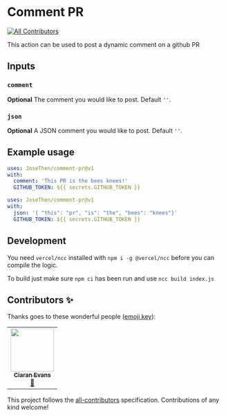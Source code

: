 # Comment PR
<!-- ALL-CONTRIBUTORS-BADGE:START - Do not remove or modify this section -->
[![All Contributors](https://img.shields.io/badge/all_contributors-1-orange.svg?style=flat-square)](#contributors-)
<!-- ALL-CONTRIBUTORS-BADGE:END -->

This action can be used to post a dynamic comment on a github PR

## Inputs

### `comment`

**Optional** The comment you would like to post. Default `''`.

### `json`

**Optional** A JSON comment you would like to post. Default `''`.

## Example usage

```yaml
uses: JoseThen/comment-pr@v1
with:
  comment: 'This PR is the bees knees!'
  GITHUB_TOKEN: ${{ secrets.GITHUB_TOKEN }}
```

```yaml
uses: JoseThen/comment-pr@v1
with:
  json: '{ "this": "pr", "is": "the", "bees": "knees"}'
  GITHUB_TOKEN: ${{ secrets.GITHUB_TOKEN }}
```

## Development
You need `vercel/ncc` installed with `npm i -g @vercel/ncc` before you can
compile the logic.

To build just make sure `npm ci` has been run and use `ncc build index.js`

## Contributors ✨

Thanks goes to these wonderful people ([emoji key](https://allcontributors.org/docs/en/emoji-key)):

<!-- ALL-CONTRIBUTORS-LIST:START - Do not remove or modify this section -->
<!-- prettier-ignore-start -->
<!-- markdownlint-disable -->
<table>
  <tr>
    <td align="center"><a href="https://github.com/ciaranevans"><img src="https://avatars.githubusercontent.com/u/9111975?v=4?s=100" width="100px;" alt=""/><br /><sub><b>Ciaran Evans</b></sub></a><br /><a href="https://github.com/JoseThen/comment-pr/commits?author=ciaranevans" title="Documentation">📖</a></td>
  </tr>
</table>

<!-- markdownlint-restore -->
<!-- prettier-ignore-end -->

<!-- ALL-CONTRIBUTORS-LIST:END -->

This project follows the [all-contributors](https://github.com/all-contributors/all-contributors) specification. Contributions of any kind welcome!
